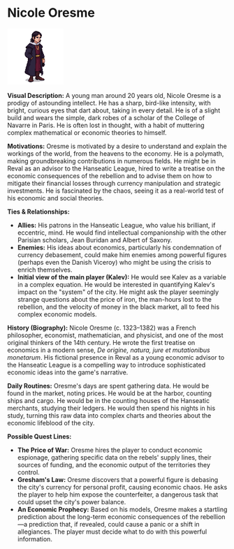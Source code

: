 # Nicole Oresme

![alt text](image-11.png)

**Visual Description:**
A young man around 20 years old, Nicole Oresme is a prodigy of astounding intellect. He has a sharp, bird-like intensity, with bright, curious eyes that dart about, taking in every detail. He is of a slight build and wears the simple, dark robes of a scholar of the College of Navarre in Paris. He is often lost in thought, with a habit of muttering complex mathematical or economic theories to himself.

**Motivations:**
Oresme is motivated by a desire to understand and explain the workings of the world, from the heavens to the economy. He is a polymath, making groundbreaking contributions in numerous fields. He might be in Reval as an advisor to the Hanseatic League, hired to write a treatise on the economic consequences of the rebellion and to advise them on how to mitigate their financial losses through currency manipulation and strategic investments. He is fascinated by the chaos, seeing it as a real-world test of his economic and social theories.

**Ties & Relationships:**
*   **Allies:** His patrons in the Hanseatic League, who value his brilliant, if eccentric, mind. He would find intellectual companionship with the other Parisian scholars, Jean Buridan and Albert of Saxony.
*   **Enemies:** His ideas about economics, particularly his condemnation of currency debasement, could make him enemies among powerful figures (perhaps even the Danish Viceroy) who might be using the crisis to enrich themselves.
*   **Initial view of the main player (Kalev):** He would see Kalev as a variable in a complex equation. He would be interested in quantifying Kalev's impact on the "system" of the city. He might ask the player seemingly strange questions about the price of iron, the man-hours lost to the rebellion, and the velocity of money in the black market, all to feed his complex economic models.

**History (Biography):**
Nicole Oresme (c. 1323–1382) was a French philosopher, economist, mathematician, and physicist, and one of the most original thinkers of the 14th century. He wrote the first treatise on economics in a modern sense, *De origine, natura, jure et mutationibus monetarum*. His fictional presence in Reval as a young economic advisor to the Hanseatic League is a compelling way to introduce sophisticated economic ideas into the game's narrative.

**Daily Routines:**
Oresme's days are spent gathering data. He would be found in the market, noting prices. He would be at the harbor, counting ships and cargo. He would be in the counting houses of the Hanseatic merchants, studying their ledgers. He would then spend his nights in his study, turning this raw data into complex charts and theories about the economic lifeblood of the city.

**Possible Quest Lines:**
*   **The Price of War:** Oresme hires the player to conduct economic espionage, gathering specific data on the rebels' supply lines, their sources of funding, and the economic output of the territories they control.
*   **Gresham's Law:** Oresme discovers that a powerful figure is debasing the city's currency for personal profit, causing economic chaos. He asks the player to help him expose the counterfeiter, a dangerous task that could upset the city's power balance.
*   **An Economic Prophecy:** Based on his models, Oresme makes a startling prediction about the long-term economic consequences of the rebellion—a prediction that, if revealed, could cause a panic or a shift in allegiances. The player must decide what to do with this powerful information.
